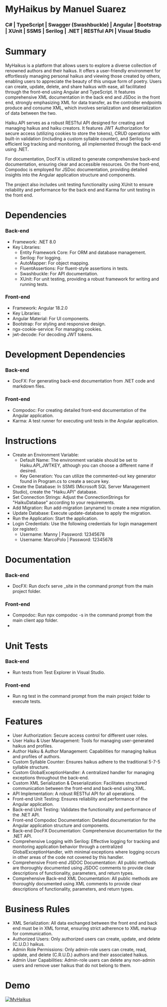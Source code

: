 # MyHaikus by Manuel Suarez
### C# | TypeScript | Swagger (Swashbuckle) | Angular | Bootstrap | XUnit | SSMS | Serilog | .NET | RESTful API | Visual Studio

# Summary
MyHaikus is a platform that allows users to explore a diverse collection of renowned authors and their haikus. It offers a user-friendly environment for effortlessly managing personal haikus and viewing those created by others, enabling users to appreciate the beauty of this unique form of poetry. Users can create, update, delete, and share haikus with ease, all facilitated through the front-end using Angular and TypeScript. It features comprehensive XML documentation in the back end and JSDoc in the front end, strongly emphasizing XML for data transfer, as the controller endpoints produce and consume XML, which involves serialization and deserialization of data between the two.

Haiku.API serves as a robust RESTful API designed for creating and managing haikus and haiku creators. It features JWT Authorization for secure access (utilizing cookies to store the tokens), CRUD operations with built-in validation (including a custom syllable counter), and Serilog for efficient log tracking and monitoring, all implemented through the back-end using .NET.

For documentation, DocFX is utilized to generate comprehensive back-end documentation, ensuring clear and accessible resources. On the front-end, Compodoc is employed for JSDoc documentation, providing detailed insights into the Angular application structure and components.

The project also includes unit testing functionality using XUnit to ensure reliability and performance for the back end and Karma for unit testing in the front end.

# Dependencies
### Back-end
- Framework: .NET 8.0
- Key Libraries:
  - Entity Framework Core: For ORM and database management.
  - Serilog: For logging.
  - AutoMapper: For object mapping.
  - FluentAssertions: For fluent-style assertions in tests.
  - Swashbuckle: For API documentation.
  - XUnit: For unit testing, providing a robust framework for writing and running tests.

### Front-end
- Framework: Angular 18.2.0
-  Key Libraries:
  - Angular Material: For UI components.
  - Bootstrap: For styling and responsive design.
  - ngx-cookie-service: For managing cookies.
  - jwt-decode: For decoding JWT tokens.

# Development Dependencies
### Back-end
- DocFX: For generating back-end documentation from .NET code and markdown files.

### Front-end
- Compodoc: For creating detailed front-end documentation of the Angular application.
- Karma: A test runner for executing unit tests in the Angular application.

# Instructions
- Create an Environment Variable:
  - Default Name: The environment variable should be set to Haiku.API_JWTKEY, although you can choose a different name if desired.
  - Key Generation: You can utilize the commented-out key generator found in Program.cs to create a secure key.
- Create the Database: In SSMS (Microsoft SQL Server Management Studio), create the "Haiku.API" database.
- Set Connection Strings: Adjust the ConnectionStrings for "HaikuDatabase" according to your requirements.
- Add Migration: Run add-migration {anyname} to create a new migration.
- Update Database: Execute update-database to apply the migration.
- Run the Application: Start the application.
- Login Credentials: Use the following credentials for login management (or register):
  - Username: Manny | Password: 12345678
  - Username: MarcoPolo | Password: 12345678

# Documentation
### Back-end
- DocFX: Run docfx serve _site in the command prompt from the main project folder.
### Front-end
- Compodoc: Run npx compodoc -s in the command prompt from the main client app folder.
- 
# Unit Tests
### Back-end
- Run tests from Test Explorer in Visual Studio.
### Front-end
- Run ng test in the command prompt from the main project folder to execute tests.
  
# Features
- User Authorization: Secure access control for different user roles.
- User Haiku & User Management: Tools for managing user-generated haikus and profiles.
- Author Haiku & Author Management: Capabilities for managing haikus and profiles of authors.
- Custom Syllable Counter: Ensures haikus adhere to the traditional 5-7-5 syllable structure.
- Custom GlobalExceptionHandler: A centralized handler for managing exceptions throughout the back-end.
- Custom XML Serialization & Deserialization: Facilitates structured communication between the front-end and back-end using XML.
- API Implementation: A robust RESTful API for all operations.
- Front-end Unit Testing: Ensures reliability and performance of the Angular application.
- Back-end Unit Testing: Validates the functionality and performance of the .NET API.
- Front-end Compodoc Documentation: Detailed documentation for the Angular application structure and components.
- Back-end DocFX Documentation: Comprehensive documentation for the .NET API.
- Comprehensive Logging with Serilog: Effective logging for tracking and monitoring application behavior through a centralized GlobalExceptionHandler, with minimal exceptions where logging occurs in other areas of the code not covered by this handler.
- Comprehensive Front-end JSDOC Documentation: All public methods are thoroughly documented using JSDOC comments to provide clear descriptions of functionality, parameters, and return types.
- Comprehensive Back-end XML Documentation: All public methods are thoroughly documented using XML comments to provide clear descriptions of functionality, parameters, and return types.
  
# Business Rules
- XML Serialization: All data exchanged between the front end and back end must be in XML format, ensuring strict adherence to XML markup for communication.
- Authorized Users: Only authorized users can create, update, and delete (C.U.D.) haikus.
- Admin Role Permissions: Only admin-role users can create, read, update, and delete (C.R.U.D.) authors and their associated haikus.
- Admin User Capabilities: Admin-role users can delete any non-admin users and remove user haikus that do not belong to them.
  
# Demo
[![MyHaikus](https://img.youtube.com/vi/rjoDBPW8It8/0.jpg)](https://www.youtube.com///watch?v=rjoDBPW8It8 "MyHaikus")
